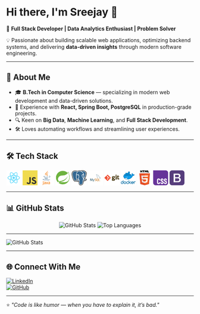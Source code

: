 # Hi there, I'm Sreejay 👋  

🚀 **Full Stack Developer | Data Analytics Enthusiast | Problem Solver**  

💡 Passionate about building scalable web applications, optimizing backend systems, and delivering **data-driven insights** through modern software engineering.  

---

## 📌 About Me  
- 🎓 **B.Tech in Computer Science** — specializing in modern web development and data-driven solutions.  
- 💼 Experience with **React, Spring Boot, PostgreSQL** in production-grade projects.  
- 🔍 Keen on **Big Data**, **Machine Learning**, and **Full Stack Development**.  
- 🛠 Loves automating workflows and streamlining user experiences.  

---

## 🛠 Tech Stack  

<p align="left">
  <img height="40" src="https://raw.githubusercontent.com/github/explore/master/topics/react/react.png">
  <img height="40" src="https://raw.githubusercontent.com/github/explore/master/topics/javascript/javascript.png">
  <img height="40" src="https://raw.githubusercontent.com/github/explore/master/topics/java/java.png">
  <img height="40" src="https://raw.githubusercontent.com/github/explore/master/topics/spring-boot/spring-boot.png">
  <img height="40" src="https://raw.githubusercontent.com/github/explore/master/topics/postgresql/postgresql.png">
  <img height="40" src="https://raw.githubusercontent.com/github/explore/master/topics/mysql/mysql.png">
  <img height="40" src="https://raw.githubusercontent.com/github/explore/master/topics/git/git.png">
  <img height="40" src="https://raw.githubusercontent.com/github/explore/master/topics/docker/docker.png">
  <img height="40" src="https://raw.githubusercontent.com/github/explore/master/topics/html/html.png">
  <img height="40" src="https://raw.githubusercontent.com/github/explore/master/topics/css/css.png">
  <img height="40" src="https://raw.githubusercontent.com/github/explore/master/topics/bootstrap/bootstrap.png">
</p>

---

## 📊 GitHub Stats  

<p align="center">
  <img src="https://github-readme-stats.vercel.app/api?username=Sreejay1804&show_icons=true&theme=radical" alt="GitHub Stats" height="165"/>
  <img src="https://github-readme-stats.vercel.app/api/top-langs/?username=Sreejay1804&layout=compact&theme=radical" alt="Top Languages" height="165"/>
</p>  

---

![GitHub Stats](https://github-profile-summary-cards.vercel.app/api/cards/profile-details?username=Sreejay1804&theme=tokyonight)


---

## 🌐 Connect With Me  

[![LinkedIn](https://img.shields.io/badge/LinkedIn-0077B5?style=for-the-badge&logo=linkedin&logoColor=white)](https://www.linkedin.com/in/sreejayv/)  
[![GitHub](https://img.shields.io/badge/GitHub-000000?style=for-the-badge&logo=github&logoColor=white)](https://github.com/Sreejay1804)  

---

⭐ *"Code is like humor — when you have to explain it, it’s bad."*  
